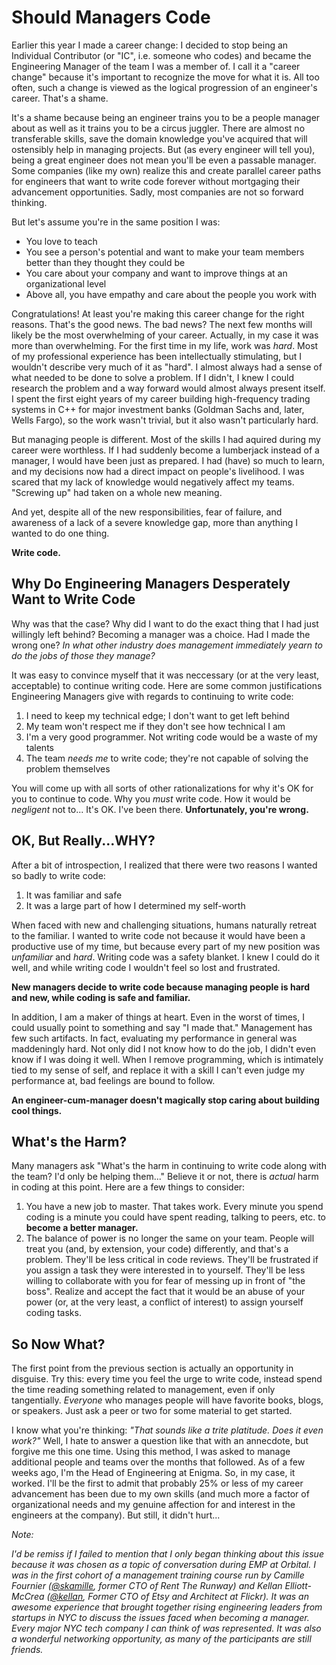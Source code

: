 # Should Managers Code

Earlier this year I made a career change: I decided to stop being an Individual Contributor (or "IC", i.e. someone who codes) and became the Engineering Manager of the team I was a member of. I call it a "career change" because it's important to recognize the move for what it is. All too often, such a change is viewed as the logical progression of an engineer's career. That's a shame.

It's a shame because being an engineer trains you to be a people manager about as well as it trains you to be a circus juggler. There are almost no transferable skills, save the domain knowledge you've acquired that will ostensibly help in managing projects. But (as every engineer will tell you), being a great engineer does not mean you'll be even a passable manager. Some companies (like my own) realize this and create parallel career paths for engineers that want to write code forever without mortgaging their advancement opportunities. Sadly, most companies are not so forward thinking.

But let's assume you're in the same position I was:

* You love to teach
* You see a person's potential and want to make your team members better than they thought they could be
* You care about your company and want to improve things at an organizational level
* Above all, you have empathy and care about the people you work with

Congratulations! At least you're making this career change for the right reasons. That's the good news. The bad news? The next few months will likely be the most overwhelming of your career. Actually, in my case it was more than overwhelming. For the first time in my life, work was *hard*. Most of my professional experience has been intellectually stimulating, but I wouldn't describe very much of it as "hard". I almost always had a sense of what needed to be done to solve a problem. If I didn't, I knew I could research the problem and a way forward would almost always present itself. I spent the first eight years of my career building high-frequency trading systems in C++ for major investment banks (Goldman Sachs and, later, Wells Fargo), so the work wasn't trivial, but it also wasn't particularly hard.

But managing people is different. Most of the skills I had aquired during my career were worthless. If I had suddenly
become a lumberjack instead of a manager, I would have been just as prepared. I had (have) so much to learn, and my
decisions now had a direct impact on people's livelihood. I was scared that my lack of knowledge would negatively affect
my teams. "Screwing up" had taken on a whole new meaning.

And yet, despite all of the new responsibilities, fear of failure, and awareness of a lack of a severe knowledge gap,
more than anything I wanted to do one thing.

**Write code.**

## Why Do Engineering Managers Desperately Want to Write Code

Why was that the case? Why did I want to do the exact thing that I had just willingly left behind? Becoming a
manager was a choice. Had I made the wrong one? *In what other industry does management immediately yearn to do the jobs of those they manage?*

It was easy to convince myself that it was neccessary (or at the very least, acceptable) to continue writing code. Here are some common
justifications Engineering Managers give with regards to continuing to write code:

1. I need to keep my technical edge; I don't want to get left behind
1. My team won't respect me if they don't see how technical I am
1. I'm a very good programmer. Not writing code would be a waste of my talents
1. The team *needs me* to write code; they're not capable of solving the problem themselves

You will come up with all sorts of other rationalizations for why it's OK for you to continue to code. Why you *must* write code. How it would be *negligent* not to... It's OK. I've been there. **Unfortunately, you're wrong.**

## OK, But Really...WHY?

After a bit of introspection, I realized that there were two reasons I wanted so badly to write code:

1. It was familiar and safe
1. It was a large part of how I determined my self-worth

When faced with new and challenging situations, humans naturally retreat to the familiar. I wanted to write code not because it would have
been a productive use of my time, but because every part of my new position was *unfamiliar* and *hard*. Writing code
was a safety blanket. I knew I could do it well, and while writing code I wouldn't feel so lost and frustrated.

**New managers decide to write code because managing people is hard and new, while coding is safe and familiar.**

In addition, I am a maker of things at heart. Even in the worst of times, I could usually point to something and say "I
made that." Management has few such artifacts. In fact, evaluating my performance in general was maddeningly hard. Not
only did I not know how to do the job, I didn't even know if I was doing it well. When I remove programming, which is
intimately tied to my sense of self, and replace it with a skill I can't even judge my performance at, bad feelings are bound
to follow.

**An engineer-cum-manager doesn't magically stop caring about building cool things.**

## What's the Harm?

Many managers ask "What's the harm in continuing to write code along with the team? I'd only be helping them..." Believe
it or not, there is *actual* harm in coding at this point. Here are a few things to consider:

1. You have a new job to master. That takes work. Every minute you spend coding is a minute you could have spent
   reading, talking to peers, etc. to **become a better manager.**
1. The balance of power is no longer the same on your team. People will treat you (and, by extension, your code)
   differently, and that's a problem. They'll be less critical in code reviews. They'll be frustrated if you assign a
   task they were interested in to yourself. They'll be less willing to collaborate with you for fear of messing up in
   front of "the boss". Realize and accept the fact that it would be an abuse of your power (or, at the very least, a
   conflict of interest) to assign yourself coding tasks.

## So Now What?

The first point from the previous section is actually an opportunity in disguise. Try this: every time you feel the urge
to write code, instead spend the time reading something related to management, even if only tangentially. *Everyone* who
manages people will have favorite books, blogs, or speakers. Just ask a peer or two for some material to get started.

I know what you're thinking: *"That sounds like a trite platitude. Does it even work?"* Well, I hate to answer a
question like that with an annecdote, but forgive me this one time. Using this method, I was asked to manage additional
people and teams over the months that followed. As of a few weeks ago, I'm the Head of Engineering at Enigma. So, in my
case, it worked. I'll be the first to admit that probably 25% or less of my career advancement has been due to my own
skills (and much more a factor of organizational needs and my genuine affection for and interest in the engineers at the
company). But still, it didn't hurt...

*Note:*

*I'd be remiss if I failed to mention that I only began thinking about this issue because it was chosen as a topic of conversation during *EMP* at Orbital. I was in the first cohort of a management training course run by Camille Fournier ([@skamille](https://twitter.com/skamille), former CTO of Rent The Runway) and Kellan Elliott-McCrea ([@kellan](https://twitter.com/kellan), Former CTO of Etsy and Architect at Flickr). It was an awesome experience that brought together rising engineering leaders from startups in NYC to discuss the issues faced when becoming a manager. Every major NYC tech company I can think of was represented. It was also a wonderful networking opportunity, as many of the participants are still friends.*

